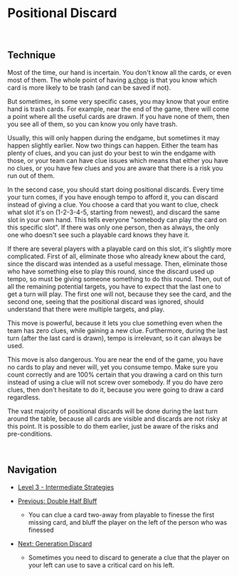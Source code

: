 # Positional Discard

<br />

## Technique

Most of the time, our hand is incertain. You don't know all the cards, or even most of them. The whole point of having [a chop](https://github.com/agilbert1412/HanabiStrategy/blob/master/Strategy/Level%201%20-%20First%20Principles/1%20-%20The%20Chop.md) is that you know which card is more likely to be trash (and can be saved if not).

But sometimes, in some very specific cases, you may know that your entire hand is trash cards. For example, near the end of the game, there will come a point where all the useful cards are drawn. If you have none of them, then you see all of them, so you can know you only have trash.

Usually, this will only happen during the endgame, but sometimes it may happen slightly earlier. Now two things can happen. Either the team has plenty of clues, and you can just do your best to win the endgame with those, or your team can have clue issues which means that either you have no clues, or you have few clues and you are aware that there is a risk you run out of them.

In the second case, you should start doing positional discards. Every time your turn comes, if you have enough tempo to afford it, you can discard instead of giving a clue. You choose a card that you want to clue, check what slot it's on (1-2-3-4-5, starting from newest), and discard the same slot in your own hand. This tells everyone "somebody can play the card on this specific slot". If there was only one person, then as always, the only one who doesn't see such a playable card knows they have it.

If there are several players with a playable card on this slot, it's slightly more complicated. First of all, eliminate those who already knew about the card, since the discard was intended as a useful message. Then, eliminate those who have something else to play this round, since the discard used up tempo, so must be giving someone something to do this round. Then, out of all the remaining potential targets, you have to expect that the last one to get a turn will play. The first one will not, because they see the card, and the second one, seeing that the positional discard was ignored, should understand that there were multiple targets, and play.

This move is powerful, because it lets you clue something even when the team has zero clues, while gaining a new clue. Furthermore, during the last turn (after the last card is drawn), tempo is irrelevant, so it can always be used.

This move is also dangerous. You are near the end of the game, you have no cards to play and never will, yet you consume tempo. Make sure you count correctly and are 100% certain that you drawing a card on this turn instead of using a clue will not screw over somebody. If you do have zero clues, then don't hesitate to do it, because you were going to draw a card regardless.

The vast majority of positional discards will be done during the last turn around the table, because all cards are visible and discards are not risky at this point. It is possible to do them earlier, just be aware of the risks and pre-conditions.

<br />

## Navigation

* [Level 3 - Intermediate Strategies](https://github.com/agilbert1412/HanabiStrategy/blob/master/Strategy/Level%203%20-%20Intermediate/Level%203%20-%20Intermediate.md)

* [Previous: Double Half Bluff](https://github.com/agilbert1412/HanabiStrategy/blob/master/Strategy/Level%203%20-%20Intermediate/29%20-%20Double%20Half%20Bluff.md)
	* You can clue a card two-away from playable to finesse the first missing card, and bluff the player on the left of the person who was finessed

* [Next: Generation Discard](https://github.com/agilbert1412/HanabiStrategy/blob/master/Strategy/Level%203%20-%20Intermediate/31%20-%20Generation%20Discard.md)
	* Sometimes you need to discard to generate a clue that the player on your left can use to save a critical card on his left.